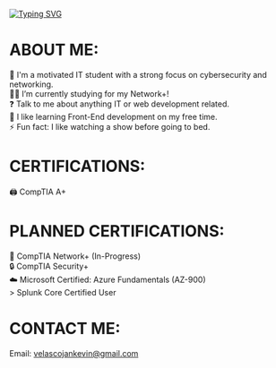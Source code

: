 [![Typing SVG](https://readme-typing-svg.demolab.com?font=Fira+Code&weight=600&size=24&pause=1000&color=36F75A&width=435&lines=Hi%2C+I'm+J.K.!;Welcome+to+my+profile!+%3AD)](https://git.io/typing-svg)
  
# ABOUT ME:
🌱 I'm a motivated IT student with a strong focus on cybersecurity and networking.<br>🧑‍💻 I’m currently studying for my Network+!<br>❓ Talk to me about anything IT or web development related.<br>🚀 I like learning Front-End development on my free time.  <br>⚡ Fun fact: I like watching a show before going to bed.  

# CERTIFICATIONS:
🖨️ CompTIA A+ 

# PLANNED CERTIFICATIONS:
📶 CompTIA Network+ (In-Progress)<br> 🔒 CompTIA Security+<br> ☁️ Microsoft Certified: Azure Fundamentals (AZ-900)<br> > Splunk Core Certified User 

# CONTACT ME:
Email: velascojankevin@gmail.com



